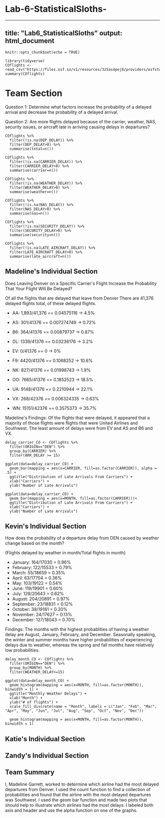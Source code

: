 # Lab-6-StatisticalSloths-
---
title: "Lab6_StatisticalSloths"
output: html_document
---

```{r setup, include=FALSE}
knitr::opts_chunk$set(echo = TRUE)
```

```{r}
library(tidyverse)
COflights <- read_csv("https://files.osf.io/v1/resources/3z5as4pej8/providers/osfstorage/5a8ca28f57103100104584db")
summary(COflights)
```
# Team Section 
Question 1: Determine what factors increase the probability of a delayed arrival and decrease the probability of a delayed arrival.





Question 2: Are more flights delayed because of the carrier, weather, NAS, security issues, or aircraft late in arriving causing delays in departures?

```{r}
COflights %>%
  filter(!is.na(DEP_DELAY)) %>%
  filter(DEP_DELAY>0) %>%
  summarise(total=n())

COflights %>%
  filter(!is.na(CARRIER_DELAY)) %>%
  filter(CARRIER_DELAY>0) %>%
  summarise(carrier=n())

COflights %>%
  filter(!is.na(WEATHER_DELAY)) %>%
  filter(WEATHER_DELAY>0) %>%
  summarise(weather=n())

COflights %>%
  filter(!is.na(NAS_DELAY)) %>%
  filter(NAS_DELAY>0) %>%
  summarise(nas=n())

COflights %>%
  filter(!is.na(SECURITY_DELAY)) %>%
  filter(SECURITY_DELAY>0) %>%
  summarise(security=n())

COflights %>%
  filter(!is.na(LATE_AIRCRAFT_DELAY)) %>%
  filter(LATE_AIRCRAFT_DELAY>0) %>%
  summarise(late_aircraft=n())
```

## Madeline's Individual Section 
Does Leaving Denver on a Specific Carrier's Flight Increase the Probability That Your Flight Will Be Delayed?

Of all the flights that are delayed that leave from Denver
There are 41,376 delayed flights total, of these delayed flights.
* AA: 1,893/41,376 == 0.04575116 -> 4.5%

* AS: 301/41376 == 0.007274749 -> 0.72%

* B6: 364/41376 == 0.00879737 -> 0.87%

* DL: 1339/41376 == 0.03236176 -> 3.2%

* EV: 0/41376 == 0 -> 0%

* F9: 4420/41376 == 0.1068252 -> 10.6%

* NK: 827/41376 == 0.01998743 -> 1.9%

* OO: 7665/41376 == 0.1852523 -> 18.5%

* UA: 9148/41376 == 0.2210944 -> 22.1% 

* VX: 268/42376 ==  0.006324335 -> 0.63%

* WN: 15151/42376 == 0.3575373 -> 35.7%

Madeline's Findings: Of the flights that were delayed, it appeared that a majority of those flights were flights that were United Airlines and Southwest. The least amount of delays were from EV and AS and B6 and VX.  

```{r}
delay_carrier_CO <- COflights %>%
  filter(ORIGIN=="DEN") %>%
  group_by(CARRIER) %>%
  filter(ARR_DELAY >= 15)

ggplot(data=delay_carrier_CO) + 
  geom_bar(mapping = aes(x=CARRIER, fill=as.factor(CARRIER)), alpha = .5) +
  ggtitle("Distribution of Late Arrivals From Carriers") + 
  xlab("Carriers") + 
  ylab("Number of Late Arrivals")

ggplot(data=delay_carrier_CO) + 
  geom_bar(mapping = aes(x=MONTH, fill=as.factor(CARRIER)))+
  ggtitle("Distribution of Late Arrivals From Carriers") + 
  xlab("Carriers") + 
  ylab("Number of Late Arrivals")
```

## Kevin's Individual Section
How does the probability of a departure delay from DEN caused by weather change based on the month?

(Flights delayed by weather in month/Total flights in month)
* January: 164/17030 = 0.96%
* February: 122/15533 = 0.79%
* March: 55/18659 = 0.35%
* April: 63/17704 = 0.36%
* May: 103/19122 = 0.54%
* June: 119/19901 = 0.60%
* July: 128/20643 = 0.62%
* August: 204/20891 = 0.97%
* September: 23/18831 = 0.12%
* October: 38/19181 = 0.20%
* November: 24/17627 = 0.13%
* December: 127/18043 = 0.70%

Findings: The months with the highest probablities of having a weather delay are August, January, February, and December. Seasonally speaking, the winter and summer months have higher probabilities of experiencing delays due to weather, whereas the spring and fall months have relatively low probabilities.

```{r}
delay_month_CO <- COflights %>%
  filter(ORIGIN=="DEN") %>%
  group_by(MONTH) %>%
  filter(WEATHER_DELAY>=15)

ggplot(data=delay_month_CO) + 
  geom_histogram(mapping = aes(x=MONTH, fill=as.factor(MONTH)), binwidth = 1) + 
  ggtitle("Monthly Weather Delays") + 
  xlab("Month") + 
  ylab("# of flights") + 
  scale_fill_discrete(name = "Month", labels = c("Jan", "Feb", "Mar", "Apr", "May", "Jun", "Jul", "Aug", "Sep", "Oct", "Nov", "Dec"))

  geom_histogram(mapping = aes(x=MONTH, fill=as.factor(MONTH)), binwidth = 1)
```

## Katie's Individual Section


## Zandy's Individual Section


## Team Summary 
I, Madeline Garrett, worked to determine which airline had the most delayed departures from Denver. I used the count function to find a collection of probabilities and found that the airline with the most delayed departures was Southwest. I used the geom bar function and made two plots that should help to illustrate which airlines had the most delays. I labeled both axis and header and use the alpha function on one of the graphs. 
